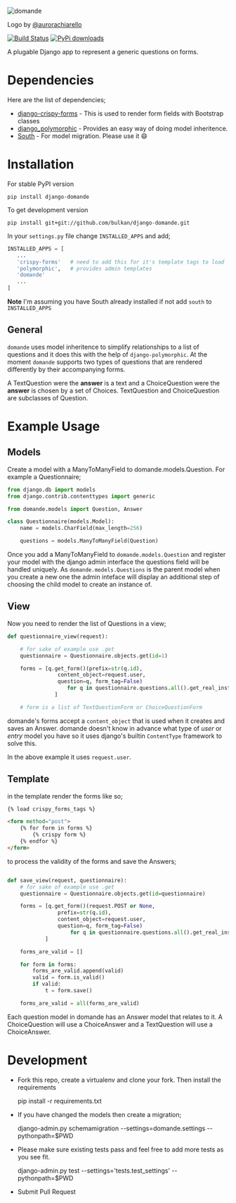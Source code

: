 ![domande](https://raw.github.com/bulkan/django-domande/master/logo.png)

Logo by [@aurorachiarello](http://github.com/aurorachiarello)

[![Build Status](https://travis-ci.org/bulkan/django-domande.png?branch=master)](https://travis-ci.org/bulkan/django-domande)
[![PyPi downloads](https://pypip.in/d/django-domande/badge.png)](https://crate.io/packages/django-domande/)

A plugable Django app to represent a generic questions on forms.


Dependencies
============

Here are the list of dependencies;

* [django-crispy-forms](http://django-crispy-forms.readthedocs.org) - This is used to render form fields with Bootstrap classes
* [django_polymorphic](https://github.com/chrisglass/django_polymorphic/) - Provides an easy way of doing model inheritence.
* [South](http://south.readthedocs.org/en/latest/) - For model migration. Please use it :smile:


Installation
===========

For stable PyPI version

    pip install django-domande


To get development version

    pip install git+git://github.com/bulkan/django-domande.git


In your ```settings.py``` file change ```INSTALLED_APPS``` and add;

```python
INSTALLED_APPS = [
   ...
   'crispy-forms'   # need to add this for it's template tags to load
   'polymorphic',   # provides admin templates
   'domande'
   ...
]
```

__Note__ I'm assuming you have South already installed if not add ```south``` to ```INSTALLED_APPS```

General
-------

```domande``` uses model inheritence to simplify relationships to a list of questions and it does this with
the help of ```django-polymorphic```. At the moment ```domande``` supports two types of questions that are
rendered differently by their accompanying forms.

A TextQuestion were the __answer__ is a text and a ChoiceQuestion were the __answer__ is chosen 
by a set of Choices. TextQuestion and ChoiceQuestion are subclasses of Question.

Example Usage
=============

Models
-----

Create a model with a ManyToManyField to domande.models.Question. For example a Questionnaire;


```python
from django.db import models
from django.contrib.contenttypes import generic

from domande.models import Question, Answer

class Questionnaire(models.Model):
    name = models.CharField(max_length=256)

    questions = models.ManyToManyField(Question)
```


Once you add a ManyToManyField to ```domande.models.Question``` and register your model with the django admin
interface the questions field will be handled uniquely. As ```domande.models.Questions``` is the parent model
when you create a new one the admin inteface will display an additional step of choosing the child model to create an
instance of.


View
----

Now you need to render the list of Questions in a view;


```python
def questionnaire_view(request):

    # for sake of example use .get
    questionnaire = Questionnaire.objects.get(id=1)

    forms = [q.get_form()(prefix=str(q.id),
                content_object=request.user,
                question=q, form_tag=False)
                   for q in questionnaire.questions.all().get_real_instances()
               ]

    # form is a list of TextQuestionForm or ChoiceQuestionForm
```

domande's forms accept a ```content_object``` that is used when it creates and saves an Answer.
domande doesn't know in advance what type of _user_ or _entry_ model you have so it uses
django's builtin ```ContentType``` framework to solve this.

In the above example it uses ```request.user```.


Template
--------

in the template render the forms like so;

```html
{% load crispy_forms_tags %}

<form method="post">
    {% for form in forms %}
        {% crispy form %}
    {% endfor %}
</form>
```

to process the validity of the forms and save the Answers;

```python

def save_view(request, questionnaire):
    # for sake of example use .get
    questionnaire = Questionnaire.objects.get(id=questionnaire)

    forms = [q.get_form()(request.POST or None,
                prefix=str(q.id),
                content_object=request.user,
                question=q, form_tag=False)
                    for q in questionnaire.questions.all().get_real_instances()
            ]

    forms_are_valid = []

    for form in forms:
        forms_are_valid.append(valid)
        valid = form.is_valid()
        if valid:
            t = form.save()

    forms_are_valid = all(forms_are_valid)
```

Each question model in domande has an Answer model that relates to it. A ChoiceQuestion will use a
ChoiceAnswer and a TextQuestion will use a ChoiceAnswer.


Development
===========

* Fork this repo, create a virtualenv and clone your fork. Then install the requirements

    pip install -r requirements.txt

* If you have changed the models then create a migration;

    django-admin.py schemamigration --settings=domande.settings --pythonpath=$PWD

* Please make sure existing tests pass and feel free to add more tests as you see fit.

    django-admin.py test --settings='tests.test_settings' --pythonpath=$PWD

* Submit Pull Request
